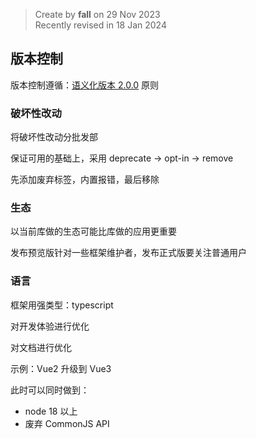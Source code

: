 > Create by **fall** on 29 Nov 2023<br/>
> Recently revised in 18 Jan 2024

## 版本控制

版本控制遵循：[语义化版本 2.0.0](https://semver.org/lang/zh-CN/) 原则

### 破坏性改动

将破坏性改动分批发部

保证可用的基础上，采用 deprecate -> opt-in -> remove

先添加废弃标签，内置报错，最后移除

### 生态

以当前库做的生态可能比库做的应用更重要

发布预览版针对一些框架维护者，发布正式版要关注普通用户

### 语言

框架用强类型：typescript

对开发体验进行优化

对文档进行优化



示例：Vue2 升级到 Vue3

此时可以同时做到：

- node 18 以上
- 废弃 CommonJS API